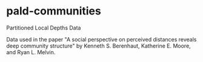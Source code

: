 # pald-communities
Partitioned Local Depths Data


Data used in the paper "A social perspective on perceived distances reveals deep community structure" by Kenneth S. Berenhaut, Katherine E. Moore, and Ryan L. Melvin.
